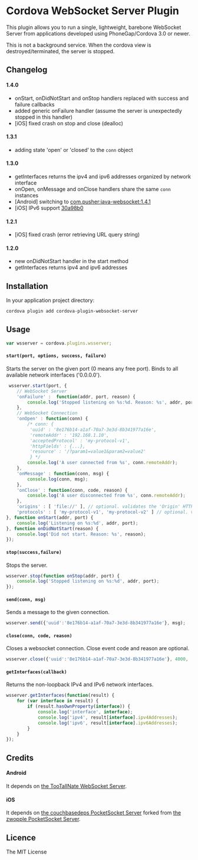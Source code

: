 # Cordova WebSocket Server Plugin

This plugin allows you to run a single, lightweight, barebone WebSocket Server from applications developed using PhoneGap/Cordova 3.0 or newer.

This is not a background service. When the cordova view is destroyed/terminated, the server is stopped.

## Changelog ##

#### 1.4.0

- onStart, onDidNotStart and onStop handlers replaced with success and failure callbacks
- added generic onFailure handler (assume the server is unexpectedly stopped in this handler)
- [iOS] fixed crash on stop and close (dealloc)

#### 1.3.1

- adding state 'open' or 'closed' to the `conn` object

#### 1.3.0

- getInterfaces returns the ipv4 and ipv6 addresses organized by network interface
- onOpen, onMessage and onClose handlers share the same `conn` instances
- [Android] switching to [com.pusher:java-websocket:1.4.1](https://github.com/pusher/java-websocket)
- [iOS] IPv6 support [30a98b0](https://github.com/couchbasedeps/PocketSocket/commit/30a98b0c62763e11ee5b3e7097a8c8b4b66674f9)


#### 1.2.1

- [iOS] fixed crash (error retrieving URL query string)

#### 1.2.0

- new onDidNotStart handler in the start method
- getInterfaces returns ipv4 and ipv6 addresses

## Installation ##

In your application project directory:

```bash
cordova plugin add cordova-plugin-websocket-server
```

## Usage ##

```javascript
var wsserver = cordova.plugins.wsserver;
```

#### `start(port, options, success, failure)`
Starts the server on the given port (0 means any free port).
Binds to all available network interfaces ('0.0.0.0').

```javascript
 wsserver.start(port, {
    // WebSocket Server
    'onFailure' :  function(addr, port, reason) {
        console.log('Stopped listening on %s:%d. Reason: %s', addr, port, reason);
    },
    // WebSocket Connection
    'onOpen' : function(conn) {
        /* conn: {
         'uuid' : '8e176b14-a1af-70a7-3e3d-8b341977a16e',
         'remoteAddr' : '192.168.1.10',
         'acceptedProtocol' : 'my-protocol-v1',
         'httpFields' : {...},
         'resource' : '/?param1=value1&param2=value2'
         } */
        console.log('A user connected from %s', conn.remoteAddr);
    },
    'onMessage' : function(conn, msg) {
        console.log(conn, msg);
    },
    'onClose' : function(conn, code, reason) {
        console.log('A user disconnected from %s', conn.remoteAddr);
    },
    'origins' : [ 'file://' ], // optional. validates the 'Origin' HTTP Header.
    'protocols' : [ 'my-protocol-v1', 'my-protocol-v2' ] // optional. validates the 'Sec-WebSocket-Protocol' HTTP Header.
}, function onStart(addr, port) {
    console.log('Listening on %s:%d', addr, port);
}, function onDidNotStart(reason) {
    console.log('Did not start. Reason: %s', reason);
});
```

#### `stop(success,failure)`
Stops the server.

```javascript
wsserver.stop(function onStop(addr, port) {
    console.log('Stopped listening on %s:%d', addr, port);
});
```

#### `send(conn, msg)`
Sends a message to the given connection.

```javascript
wsserver.send({'uuid':'8e176b14-a1af-70a7-3e3d-8b341977a16e'}, msg);
```

#### `close(conn, code, reason)`
Closes a websocket connection. Close event code and reason are optional.

```javascript
wsserver.close({'uuid':'8e176b14-a1af-70a7-3e3d-8b341977a16e'}, 4000, 'my reason');
```

#### `getInterfaces(callback)`
Returns the non-loopback IPv4 and IPv6 network interfaces.

```javascript
wsserver.getInterfaces(function(result) {
    for (var interface in result) {
        if (result.hasOwnProperty(interface)) {
            console.log('interface', interface);
            console.log('ipv4', result[interface].ipv4Addresses);
            console.log('ipv6', result[interface].ipv6Addresses);
        }
    }
});
```

## Credits

#### Android
It depends on [the TooTallNate WebSocket Server](https://github.com/TooTallNate/Java-WebSocket).

#### iOS
It depends on [the couchbasedeps PocketSocket Server](https://github.com/couchbasedeps/PocketSocket) forked from [the zwopple PocketSocket Server](https://github.com/zwopple/PocketSocket). 

## Licence ##

The MIT License
